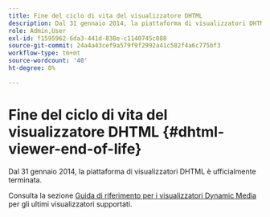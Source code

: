 ```yaml
---
title: Fine del ciclo di vita del visualizzatore DHTML
description: Dal 31 gennaio 2014, la piattaforma di visualizzatori DHTML è ufficialmente terminata.
role: Admin,User
exl-id: f1595962-6da3-441d-838e-c1140745c088
source-git-commit: 24a4a43cef9a579f9f2992a41c582f4a6c775bf3
workflow-type: tm+mt
source-wordcount: '40'
ht-degree: 0%

---
```


# Fine del ciclo di vita del visualizzatore DHTML {#dhtml-viewer-end-of-life}

Dal 31 gennaio 2014, la piattaforma di visualizzatori DHTML è ufficialmente terminata.

Consulta la sezione [Guida di riferimento per i visualizzatori Dynamic Media](https://experienceleague.adobe.com/docs/dynamic-media-developer-resources.html) per gli ultimi visualizzatori supportati.
